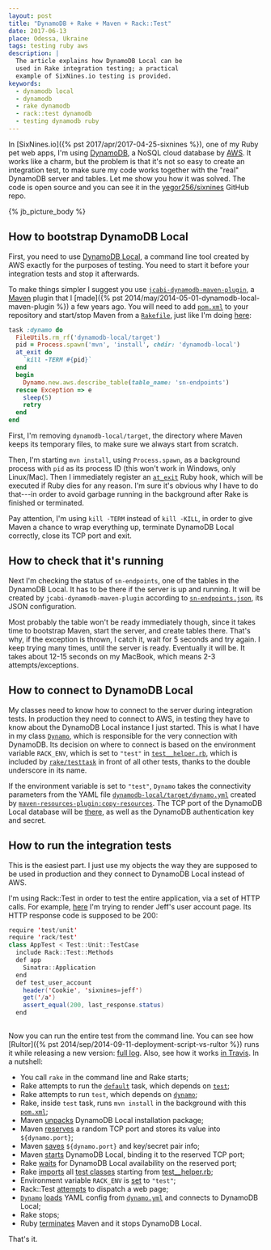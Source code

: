 ```yaml
---
layout: post
title: "DynamoDB + Rake + Maven + Rack::Test"
date: 2017-06-13
place: Odessa, Ukraine
tags: testing ruby aws
description: |
  The article explains how DynamoDB Local can be
  used in Rake integration testing; a practical
  example of SixNines.io testing is provided.
keywords:
  - dynamodb local
  - dynamodb
  - rake dynamodb
  - rack::test dynamodb
  - testing dynamodb ruby
---
```


In
[SixNines.io]({% pst 2017/apr/2017-04-25-sixnines %}),
one of my Ruby pet web apps, I'm using
[DynamoDB](https://aws.amazon.com/dynamodb/), a NoSQL cloud database
by [AWS](https://aws.amazon.com/). It works like a charm, but the problem
is that it's not so easy to create an integration test, to make sure
my code works together with the "real" DynamoDB server and tables. Let me
show you how it was solved. The code is open source and you can see it
in the [yegor256/sixnines](https://github.com/yegor256/sixnines) GitHub repo.

<!--more-->

{% jb_picture_body %}

## How to bootstrap DynamoDB Local

First, you need to use
[DynamoDB Local](https://aws.amazon.com/blogs/aws/dynamodb-local-for-desktop-development/),
a command line tool created by AWS exactly for the
purposes of testing. You need to start it before your integration
tests and stop it afterwards.

To make things simpler
I suggest you use [`jcabi-dynamodb-maven-plugin`](https://dynamodb.jcabi.com/),
a [Maven](https://maven.apache.org/) plugin that I
[made]({% pst 2014/may/2014-05-01-dynamodb-local-maven-plugin %}) a few years ago.
You will need to add
[`pom.xml`](https://github.com/yegor256/sixnines/blob/0.17/dynamodb-local/pom.xml) to your
repository and start/stop Maven from a
[`Rakefile`](https://github.com/yegor256/sixnines/blob/0.17/Rakefile),
just like I'm doing [here](https://github.com/yegor256/sixnines/blob/0.17/Rakefile#L50-L67):

```ruby
task :dynamo do
  FileUtils.rm_rf('dynamodb-local/target')
  pid = Process.spawn('mvn', 'install', chdir: 'dynamodb-local')
  at_exit do
    `kill -TERM #{pid}`
  end
  begin
    Dynamo.new.aws.describe_table(table_name: 'sn-endpoints')
  rescue Exception => e
    sleep(5)
    retry
  end
end
```

First, I'm removing `dynamodb-local/target`, the directory where Maven keeps
its temporary files, to make sure we always start from scratch.

Then, I'm starting `mvn install`, using `Process.spawn`, as a background
process with `pid` as its process ID (this won't work in Windows, only Linux/Mac).
Then I immediately register an
[`at_exit`](https://ruby-doc.org/core-2.2.3/Kernel.html#method-i-at_exit)
Ruby hook, which will be executed if Ruby dies for any reason. I'm sure
it's obvious why I have to do that---in order to avoid garbage running
in the background after Rake is finished or terminated.

Pay attention, I'm using `kill -TERM` instead of `kill -KILL`, in order to
give Maven a chance to wrap everything up, terminate DynamoDB Local correctly,
close its TCP port and exit.

## How to check that it's running

Next I'm checking the status of `sn-endpoints`, one of the tables in the
DynamoDB Local. It has to be there if the server is up and running. It will
be created by `jcabi-dynamodb-maven-plugin` according to
[`sn-endpoints.json`](https://github.com/yegor256/sixnines/blob/0.17/dynamodb-local/tables/sn-endpoints.json),
its JSON configuration.

Most probably the table won't be ready immediately though, since it takes time to
bootstrap Maven, start the server, and create tables there. That's why, if the
exception is thrown, I catch it, wait for 5 seconds and try again.
I keep trying many times, until the server is ready. Eventually it will be.
It takes about 12-15 seconds on my MacBook, which means 2-3 attempts/exceptions.

## How to connect to DynamoDB Local

My classes need to know how to connect to the server during integration tests.
In production they need to connect to AWS, in testing they have to
know about the DynamoDB Local instance I just started. This is what I have in my class
[`Dynamo`](https://github.com/yegor256/sixnines/blob/0.17/objects/dynamo.rb),
which is responsible for the very connection with DynamoDB. Its decision
on where to connect is based on the environment variable `RACK_ENV`, which
is set to `"test"` in
[`test__helper.rb`](https://github.com/yegor256/sixnines/blob/0.17/test/test__helper.rb#L25),
which is included by
[`rake/testtask`](https://github.com/yegor256/sixnines/blob/0.17/Rakefile#L39)
in front of all other tests, thanks to the double underscore in its name.

If the environment variable is set to `"test"`,
`Dynamo` takes the connectivity parameters from the YAML file
[`dynamodb-local/target/dynamo.yml`](https://github.com/yegor256/sixnines/blob/0.17/objects/dynamo.rb#L37)
created by
[`maven-resources-plugin:copy-resources`](https://github.com/yegor256/sixnines/blob/0.17/dynamodb-local/pom.xml#L79-L100).
The TCP port of the DynamoDB Local database will be
[there](https://github.com/yegor256/sixnines/blob/0.17/dynamodb-local/config/dynamo.yml),
as well as the DynamoDB authentication key and secret.

## How to run the integration tests

This is the easiest part. I just use my objects the way they are supposed
to be used in production and they connect to DynamoDB Local instead of AWS.

I'm using Rack::Test in order to test the entire application, via a set
of HTTP calls. For example,
[here](https://github.com/yegor256/sixnines/blob/0.17/test/test_sixnines.rb#L143-L147)
I'm trying to render Jeff's user account page.
Its HTTP response code is supposed to be 200:

```java
require 'test/unit'
require 'rack/test'
class AppTest < Test::Unit::TestCase
  include Rack::Test::Methods
  def app
    Sinatra::Application
  end
  def test_user_account
    header('Cookie', 'sixnines=jeff')
    get('/a')
    assert_equal(200, last_response.status)
  end
```

##

Now you can run the entire test from the command line. You can see how
[Rultor]({% pst 2014/sep/2014-09-11-deployment-script-vs-rultor %})
runs it while releasing a new version: [full log](https://www.rultor.com/t/11705-302080694).
Also, see how it works [in Travis](https://travis-ci.org/yegor256/sixnines).
In a nutshell:

  * You call `rake` in the command line and Rake starts;
  * Rake attempts to run the [`default`](https://github.com/yegor256/sixnines/blob/0.17/Rakefile#L32) task,
    which depends on [`test`](https://github.com/yegor256/sixnines/blob/0.17/Rakefile#L36);
  * Rake attempts to run `test`, which depends on
    [`dynamo`](https://github.com/yegor256/sixnines/blob/0.17/Rakefile#L50);
  * Rake, inside `test` task, runs `mvn install` in the background
    with this [`pom.xml`](https://github.com/yegor256/sixnines/blob/0.17/dynamodb-local/pom.xml);
  * Maven [unpacks](https://github.com/yegor256/sixnines/blob/0.17/dynamodb-local/pom.xml#L38-L60)
    DynamoDB Local installation package;
  * Maven [reserves](https://github.com/yegor256/sixnines/blob/0.17/dynamodb-local/pom.xml#L61-L78)
    a random TCP port and stores its value into `${dynamo.port}`;
  * Maven [saves](https://github.com/yegor256/sixnines/blob/0.17/dynamodb-local/pom.xml#L79-L100)
    `${dynamo.port}` and key/secret pair info;
  * Maven [starts](https://github.com/yegor256/sixnines/blob/0.17/dynamodb-local/pom.xml#L101-L128)
    DynamoDB Local, binding it to the reserved TCP port;
  * Rake [waits](https://github.com/yegor256/sixnines/blob/0.17/Rakefile#L57-L65)
    for DynamoDB Local availability on the reserved port;
  * Rake [imports](https://github.com/yegor256/sixnines/blob/0.17/Rakefile#L38-L39)
    all [test classes](https://github.com/yegor256/sixnines/tree/0.17/test) starting from
    [test__helper.rb](https://github.com/yegor256/sixnines/blob/0.17/test/test__helper.rb);
  * Environment variable `RACK_ENV` is [set](https://github.com/yegor256/sixnines/blob/0.17/test/test__helper.rb#L25)
    to `"test"`;
  * Rack::Test [attempts](https://github.com/yegor256/sixnines/blob/0.17/test/test_sixnines.rb#L145)
    to dispatch a web page;
  * [`Dynamo`](https://github.com/yegor256/sixnines/blob/0.17/objects/dynamo.rb)
    [loads](https://github.com/yegor256/sixnines/blob/0.17/objects/dynamo.rb#L37-L39) YAML config from
    [`dynamo.yml`](https://github.com/yegor256/sixnines/blob/0.17/dynamodb-local/config/dynamo.yml)
    and connects to DynamoDB Local;
  * Rake stops;
  * Ruby [terminates](https://github.com/yegor256/sixnines/blob/0.17/Rakefile#L53-L56)
    Maven and it stops DynamoDB Local.

That's it.
